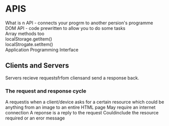 # APIS

What is n API - connects your progrm to another persion's programme  
DOM API - code prewritten to allow you to do some tasks  
Array methods too  
localStorage.getItem()  
localStrogate.setItem()  
Application Programming Interface

## Clients and Servers

Servers recieve requestsfrfom cliensand send a response back.

### The request and response cycle

A requestis when a client/device asks for a certain resource which could be anything from an image to an entire HTML page
May require an internet connection
A reponse is a reply to the request
Couldinclude the resource required or an eror message